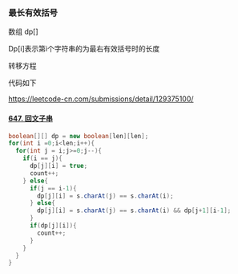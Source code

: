 ### 最长有效括号

数组 dp[]

Dp[i]表示第i个字符串的为最右有效括号时的长度

转移方程

代码如下

https://leetcode-cn.com/submissions/detail/129375100/





#### [647. 回文子串](https://leetcode-cn.com/problems/palindromic-substrings/)

```java
boolean[][] dp = new boolean[len][len];
for(int i =0;i<len;i++){
  for(int j = i;j>=0;j--){
    if(i == j){
      dp[j][i] = true;
      count++; 
    } else{
      if(j == i-1){
        dp[j][i] = s.charAt(j) == s.charAt(i);
      } else{
        dp[j][i] = s.charAt(j) == s.charAt(i) && dp[j+1][i-1];
      }
      if(dp[j][i]){
        count++;
      }
    }
  }
}
```

